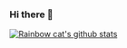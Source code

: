 ### Hi there 👋

[![Rainbow cat's github stats](https://github-readme-stats.vercel.app/api?username=CodeHaotian&show_icons=true)](https://github.com/anuraghazra/github-readme-stats)

<!--
**songlujie/songlujie** is a ✨ _special_ ✨ repository because its `README.md` (this file) appears on your GitHub profile.

Here are some ideas to get you started:

- 🔭 I’m currently working on ...
- 🌱 I’m currently learning ...
- 👯 I’m looking to collaborate on ...
- 🤔 I’m looking for help with ...
- 💬 Ask me about ...
- 📫 How to reach me: ...
- 😄 Pronouns: ...
- ⚡ Fun fact: ...

-->
